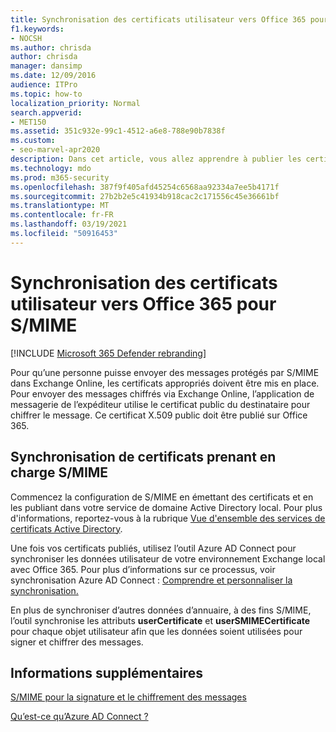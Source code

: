 ```yaml
---
title: Synchronisation des certificats utilisateur vers Office 365 pour S/MIME
f1.keywords:
- NOCSH
ms.author: chrisda
author: chrisda
manager: dansimp
ms.date: 12/09/2016
audience: ITPro
ms.topic: how-to
localization_priority: Normal
search.appverid:
- MET150
ms.assetid: 351c932e-99c1-4512-a6e8-788e90b7838f
ms.custom:
- seo-marvel-apr2020
description: Dans cet article, vous allez apprendre à publier les certificats appropriés dans Office 365 avant d’envoyer des messages protégés par S/MIME dans Exchange Online.
ms.technology: mdo
ms.prod: m365-security
ms.openlocfilehash: 387f9f405afd45254c6568aa92334a7ee5b4171f
ms.sourcegitcommit: 27b2b2e5c41934b918cac2c171556c45e36661bf
ms.translationtype: MT
ms.contentlocale: fr-FR
ms.lasthandoff: 03/19/2021
ms.locfileid: "50916453"
---
```

# <a name="sync-user-certificates-to-office-365-for-smime"></a>Synchronisation des certificats utilisateur vers Office 365 pour S/MIME

[!INCLUDE [Microsoft 365 Defender rebranding](../includes/microsoft-defender-for-office.md)]


Pour qu’une personne puisse envoyer des messages protégés par S/MIME dans Exchange Online, les certificats appropriés doivent être mis en place. Pour envoyer des messages chiffrés via Exchange Online, l’application de messagerie de l’expéditeur utilise le certificat public du destinataire pour chiffrer le message. Ce certificat X.509 public doit être publié sur Office 365.

## <a name="to-sync-certificates-that-support-smime"></a>Synchronisation de certificats prenant en charge S/MIME

Commencez la configuration de S/MIME en émettant des certificats et en les publiant dans votre service de domaine Active Directory local. Pour plus d'informations, reportez-vous à la rubrique [Vue d'ensemble des services de certificats Active Directory](/previous-versions/windows/it-pro/windows-server-2012-R2-and-2012/hh831740(v=ws.11)).

Une fois vos certificats publiés, utilisez l’outil Azure AD Connect pour synchroniser les données utilisateur de votre environnement Exchange local avec Office 365. Pour plus d’informations sur ce processus, voir synchronisation Azure AD Connect : [Comprendre et personnaliser la synchronisation.](/azure/active-directory/hybrid/how-to-connect-sync-whatis)

En plus de synchroniser d’autres données d’annuaire, à des fins S/MIME, l’outil synchronise les attributs  **userCertificate** et **userSMIMECertificate** pour chaque objet utilisateur afin que les données soient utilisées pour signer et chiffrer des messages.

## <a name="more-information"></a>Informations supplémentaires

[S/MIME pour la signature et le chiffrement des messages](s-mime-for-message-signing-and-encryption.md)

[Qu’est-ce qu’Azure AD Connect ?](/azure/active-directory/hybrid/whatis-azure-ad-connect)